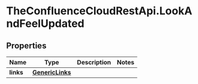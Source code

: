 # TheConfluenceCloudRestApi.LookAndFeelUpdated

## Properties
Name | Type | Description | Notes
------------ | ------------- | ------------- | -------------
**links** | [**GenericLinks**](GenericLinks.md) |  | 

